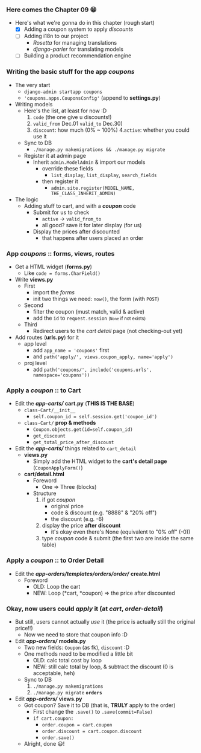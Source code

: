
### Here comes the Chapter 09 😁
- Here's what we're gonna do in this chapter (rough start)
    - [x] Adding a coupon system to apply *discounts*
    - [ ] Adding i18n to our project 
        - *Rosetta* for managing translations 
        - *django-parler* for translating models  
    - [ ] Building a product recommendation engine
    
### Writing the basic stuff for the app *coupons* 
- The very start 
    - ```django-admin startapp coupons```
    - ```'coupons.apps.CouponsConfig'``` (append to **settings.py**)
- Writing models 
    - Here's the list, at least for now :D 
        1. ```code``` (the one give u discounts!)
        2. ```valid_from``` Dec.01 ```valid_to``` Dec.30)
        3. ```discount```: how much (0% ~ 100%)
        4.```active```: whether you could use it 
    - Sync to DB 
        - ```./manage.py makemigrations && ./manage.py migrate```
    - Register it at admin page 
        - Inherit ```admin.ModelAdmin``` & import our models 
            - override these fields 
                - ```list_display```, ```list_display```, ```search_fields```
            - then register it 
                - ```admin.site.register(MODEL_NAME, THE_CLASS_INHERIT_ADMIN)```
- The logic 
    - Adding stuff to cart, and with a ***coupon*** code
        - Submit for us to check 
            - ```active``` -> ```valid_from_to```
            - all good? save it for later display (for us)
        - Display the prices after discounted 
            - that happens after users placed an order 

### App *coupons* :: forms, views, routes
- Get a HTML widget (**forms.py**)
    - Like ```code = forms.CharField()```
- Write **views.py**
    - First 
        - import the *forms*
        - init two things we need: ```now()```, the form (with ```POST```)
    - Second 
        - filter the coupon (must match, valid & active)
        - add the ```id``` to ```request.session``` <small>(```None``` if not exists)</small>
    - Third 
        - Redirect users to the *cart detail* page (not checking-out yet)
- Add routes (**urls.py**) for it 
    - app level 
        - add ```app_name = 'coupons'``` first 
        - and ```path('apply/', views.coupon_apply, name='apply')```
    - proj level 
        - add ```path('coupons/', include('coupons.urls', namespace='coupons'))```

### Apply a *coupon* :: to **Cart**
- Edit the ***app-carts/*** **cart.py** (**THIS IS THE BASE**)
    - ```class-Cart/__init__```
        - ```self.coupon_id = self.session.get('coupon_id')```
    - ```class-Cart/``` **prop & methods**
        - ```Coupon.objects.get(id=self.coupon_id)```
        - ```get_discount```
        - ```get_total_price_after_discount```
- Edit the ***app-carts/*** things related to ```cart_detail```
    - **views.py** 
        - Simply add the HTML widget to the **cart's detail page** (```CouponApplyForm()```)
    - **cart/detail.html**
        - Foreword 
            - One => Three (blocks)
        - Structure 
            1. if got *coupon*
                - original price 
                - code & discount (e.g. "8888" & "20% off")
                - the discount (e.g. -6)
            2. display the price **after discount** 
                - it's okay even there's None (equivalent to "0% off" (-0))
            3. type *coupon* code & submit (the first two are inside the same table) 
                

### Apply a *coupon* :: to **Order Detail**
- Edit the ***app-orders/templates/orders/order/*** **create.html**
    - Foreword
        - OLD: Loop the cart 
        - NEW: Loop (*cart, *coupon) => the price after discounted 

### Okay, now users could *apply* it (at ***cart***, ***order-detail***)
- But still, users cannot actually *use* it (the price is actually still the original price!!)
    - Now we need to store that coupon info :D 
- Edit ***app-orders/*** **models.py**
    - Two new fields: ```Coupon``` (as fk), ```discount``` :D 
    - One methods need to be modified a little bit
        - OLD: calc total cost by loop 
        - NEW: still calc total by loop, & subtract the discount (0 is acceptable, heh)
    - Sync to DB 
        1. ```./manage.py makemigrations```
        2. ```./manage.py migrate``` **```orders```**
- Edit ***app-orders/*** **views.py**
    - Got coupon? Save it to DB (that is, **TRULY** apply to the order)
        - First change the ```.save()``` to ```.save(commit=False)```
        - ```if cart.coupon:```
            - ```order.coupon = cart.coupon```
            - ```order.discount = cart.coupon.discount```
            - ```order.save()```
    - Alright, done 😃!

